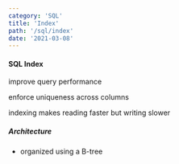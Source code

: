 ```yaml
---
category: 'SQL'
title: 'Index'
path: '/sql/index'
date: '2021-03-08'
---
```


#### SQL Index

improve query performance

enforce uniqueness across columns

indexing makes reading faster but writing slower

##### Architecture

- organized using a B-tree
